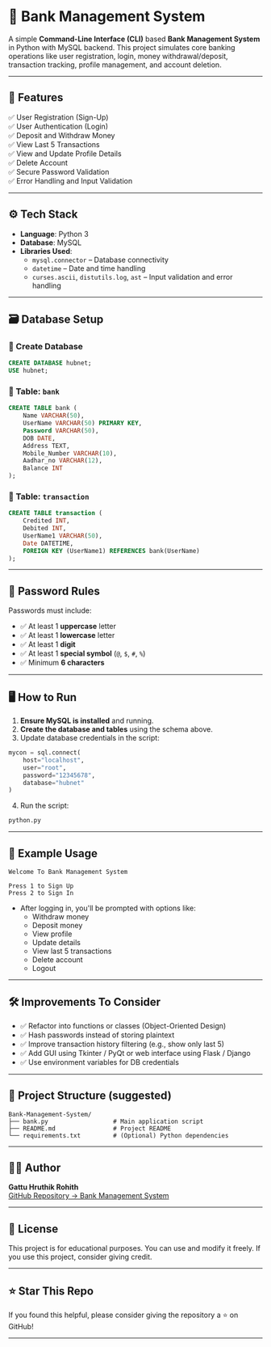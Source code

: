 # 🏦 Bank Management System

A simple **Command-Line Interface (CLI)** based **Bank Management System** in Python with MySQL backend. This project simulates core banking operations like user registration, login, money withdrawal/deposit, transaction tracking, profile management, and account deletion.

---

## 📌 Features

✅ User Registration (Sign-Up)  
✅ User Authentication (Login)  
✅ Deposit and Withdraw Money  
✅ View Last 5 Transactions  
✅ View and Update Profile Details  
✅ Delete Account  
✅ Secure Password Validation  
✅ Error Handling and Input Validation

---

## ⚙️ Tech Stack

- **Language**: Python 3
- **Database**: MySQL
- **Libraries Used**:
  - `mysql.connector` – Database connectivity
  - `datetime` – Date and time handling
  - `curses.ascii`, `distutils.log`, `ast` – Input validation and error handling

---

## 🗃️ Database Setup

### 🔸 Create Database

```sql
CREATE DATABASE hubnet;
USE hubnet;
```

### 🔸 Table: `bank`

```sql
CREATE TABLE bank (
    Name VARCHAR(50),
    UserName VARCHAR(50) PRIMARY KEY,
    Password VARCHAR(50),
    DOB DATE,
    Address TEXT,
    Mobile_Number VARCHAR(10),
    Aadhar_no VARCHAR(12),
    Balance INT
);
```

### 🔸 Table: `transaction`

```sql
CREATE TABLE transaction (
    Credited INT,
    Debited INT,
    UserName1 VARCHAR(50),
    Date DATETIME,
    FOREIGN KEY (UserName1) REFERENCES bank(UserName)
);
```

---

## 🔐 Password Rules

Passwords must include:
- ✅ At least 1 **uppercase** letter  
- ✅ At least 1 **lowercase** letter  
- ✅ At least 1 **digit**  
- ✅ At least 1 **special symbol** (`@`, `$`, `#`, `%`)  
- ✅ Minimum **6 characters**

---

## 🖥️ How to Run

1. **Ensure MySQL is installed** and running.
2. **Create the database and tables** using the schema above.
3. Update database credentials in the script:

```python
mycon = sql.connect(
    host="localhost",
    user="root",
    password="12345678",
    database="hubnet"
)
```

4. Run the script:

```bash
python.py
```

---

## 🧪 Example Usage

```
Welcome To Bank Management System

Press 1 to Sign Up
Press 2 to Sign In
```

- After logging in, you'll be prompted with options like:
  - Withdraw money
  - Deposit money
  - View profile
  - Update details
  - View last 5 transactions
  - Delete account
  - Logout

---

## 🛠️ Improvements To Consider

- ✅ Refactor into functions or classes (Object-Oriented Design)
- ✅ Hash passwords instead of storing plaintext
- ✅ Improve transaction history filtering (e.g., show only last 5)
- ✅ Add GUI using Tkinter / PyQt or web interface using Flask / Django
- ✅ Use environment variables for DB credentials

---

## 📂 Project Structure (suggested)

```
Bank-Management-System/
├── bank.py                  # Main application script
├── README.md                # Project README
└── requirements.txt         # (Optional) Python dependencies
```

---

## 🧑‍💻 Author

**Gattu Hruthik Rohith**  
[GitHub Repository → Bank Management System](https://github.com/Hruthikrohith/Bank-Management-System)

---

## 📃 License

This project is for educational purposes. You can use and modify it freely. If you use this project, consider giving credit.

---

## ⭐ Star This Repo

If you found this helpful, please consider giving the repository a ⭐ on GitHub!

---
